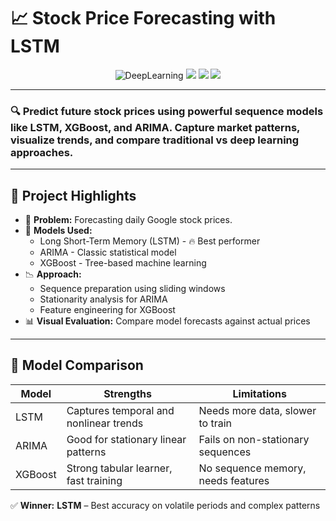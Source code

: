 # 📈 Stock Price Forecasting with LSTM

<div align="center">
  <img src="https://img.shields.io/badge/DeepLearning-PyTorch-red" alt="DeepLearning">
  <img src="https://img.shields.io/badge/Model-LSTM-blue">
  <img src="https://img.shields.io/badge/Forecasting-TimeSeries-green">
  <img src="https://img.shields.io/badge/License-MIT-yellow.svg">
</div>

---

### 🔍 Predict future stock prices using powerful sequence models like **LSTM**, **XGBoost**, and **ARIMA**. Capture market patterns, visualize trends, and compare traditional vs deep learning approaches.

---

## 📌 Project Highlights

- 🔢 **Problem:** Forecasting daily Google stock prices.
- 🧠 **Models Used:**
  - Long Short-Term Memory (LSTM) - 🔥 Best performer
  - ARIMA - Classic statistical model
  - XGBoost - Tree-based machine learning
- 📉 **Approach:**
  - Sequence preparation using sliding windows
  - Stationarity analysis for ARIMA
  - Feature engineering for XGBoost
- 📊 **Visual Evaluation:** Compare model forecasts against actual prices

---

## 🧠 Model Comparison

| Model     | Strengths                            | Limitations                         |
|-----------|--------------------------------------|--------------------------------------|
| LSTM      | Captures temporal and nonlinear trends | Needs more data, slower to train     |
| ARIMA     | Good for stationary linear patterns    | Fails on non-stationary sequences    |
| XGBoost   | Strong tabular learner, fast training  | No sequence memory, needs features   |

✅ **Winner:** **LSTM** – Best accuracy on volatile periods and complex patterns

